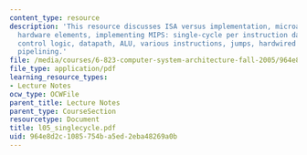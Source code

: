 ```yaml
---
content_type: resource
description: 'This resource discusses ISA versus implementation, microarchitecture,
  hardware elements, implementing MIPS: single-cycle per instruction datapath and
  control logic, datapath, ALU, various instructions, jumps, hardwired control, and
  pipelining.'
file: /media/courses/6-823-computer-system-architecture-fall-2005/964e8d2c1085754ba5ed2eba48269a0b_l05_singlecycle.pdf
file_type: application/pdf
learning_resource_types:
- Lecture Notes
ocw_type: OCWFile
parent_title: Lecture Notes
parent_type: CourseSection
resourcetype: Document
title: l05_singlecycle.pdf
uid: 964e8d2c-1085-754b-a5ed-2eba48269a0b
---
```

